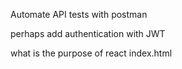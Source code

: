Automate API tests with postman

perhaps add authentication with JWT

what is the purpose of react index.html
